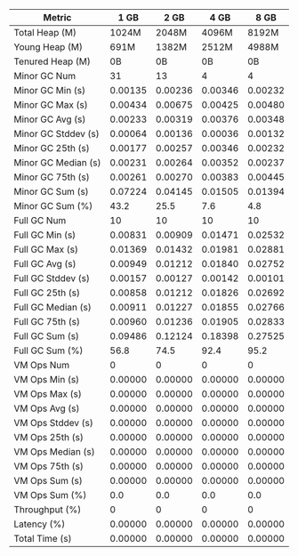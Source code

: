 | Metric | 1 GB | 2 GB | 4 GB | 8 GB |
|------|----|----|----|----|
| Total Heap (M) | 1024M | 2048M | 4096M | 8192M |
| Young Heap (M) | 691M | 1382M | 2512M | 4988M |
| Tenured Heap (M) | 0B | 0B | 0B | 0B |
| Minor GC Num | 31 | 13 | 4 | 4 |
| Minor GC Min (s) | 0.00135 | 0.00236 | 0.00346 | 0.00232 |
| Minor GC Max (s) | 0.00434 | 0.00675 | 0.00425 | 0.00480 |
| Minor GC Avg (s) | 0.00233 | 0.00319 | 0.00376 | 0.00348 |
| Minor GC Stddev (s) | 0.00064 | 0.00136 | 0.00036 | 0.00132 |
| Minor GC 25th (s) | 0.00177 | 0.00257 | 0.00346 | 0.00232 |
| Minor GC Median (s) | 0.00231 | 0.00264 | 0.00352 | 0.00237 |
| Minor GC 75th (s) | 0.00261 | 0.00270 | 0.00383 | 0.00445 |
| Minor GC Sum (s) | 0.07224 | 0.04145 | 0.01505 | 0.01394 |
| Minor GC Sum (%) | 43.2 | 25.5 | 7.6 | 4.8 |
| Full GC Num | 10 | 10 | 10 | 10 |
| Full GC Min (s) | 0.00831 | 0.00909 | 0.01471 | 0.02532 |
| Full GC Max (s) | 0.01369 | 0.01432 | 0.01981 | 0.02881 |
| Full GC Avg (s) | 0.00949 | 0.01212 | 0.01840 | 0.02752 |
| Full GC Stddev (s) | 0.00157 | 0.00127 | 0.00142 | 0.00101 |
| Full GC 25th (s) | 0.00858 | 0.01212 | 0.01826 | 0.02692 |
| Full GC Median (s) | 0.00911 | 0.01227 | 0.01855 | 0.02766 |
| Full GC 75th (s) | 0.00960 | 0.01236 | 0.01905 | 0.02833 |
| Full GC Sum (s) | 0.09486 | 0.12124 | 0.18398 | 0.27525 |
| Full GC Sum (%) | 56.8 | 74.5 | 92.4 | 95.2 |
| VM Ops Num | 0 | 0 | 0 | 0 |
| VM Ops Min (s) | 0.00000 | 0.00000 | 0.00000 | 0.00000 |
| VM Ops Max (s) | 0.00000 | 0.00000 | 0.00000 | 0.00000 |
| VM Ops Avg (s) | 0.00000 | 0.00000 | 0.00000 | 0.00000 |
| VM Ops Stddev (s) | 0.00000 | 0.00000 | 0.00000 | 0.00000 |
| VM Ops 25th (s) | 0.00000 | 0.00000 | 0.00000 | 0.00000 |
| VM Ops Median (s) | 0.00000 | 0.00000 | 0.00000 | 0.00000 |
| VM Ops 75th (s) | 0.00000 | 0.00000 | 0.00000 | 0.00000 |
| VM Ops Sum (s) | 0.00000 | 0.00000 | 0.00000 | 0.00000 |
| VM Ops Sum (%) | 0.0 | 0.0 | 0.0 | 0.0 |
| Throughput (%) | 0 | 0 | 0 | 0 |
| Latency (%) | 0.00000 | 0.00000 | 0.00000 | 0.00000 |
| Total Time (s) | 0.00000 | 0.00000 | 0.00000 | 0.00000 |
